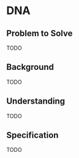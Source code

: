 # DNA

## Problem to Solve

TODO

## Background

TODO

## Understanding

TODO

## Specification

TODO
